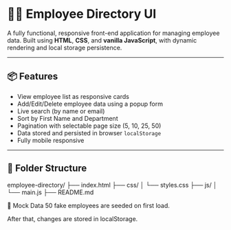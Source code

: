 # 🧑‍💼 Employee Directory UI

A fully functional, responsive front-end application for managing employee data. Built using **HTML**, **CSS**, and **vanilla JavaScript**, with dynamic rendering and local storage persistence.

---

## 📦 Features

- View employee list as responsive cards
- Add/Edit/Delete employee data using a popup form
- Live search (by name or email)
- Sort by First Name and Department
- Pagination with selectable page size (5, 10, 25, 50)
- Data stored and persisted in browser `localStorage`
- Fully mobile responsive

---

## 📁 Folder Structure

employee-directory/
├── index.html
├── css/
│ └── styles.css
├── js/
│ └── main.js
├── README.md



🧪 Mock Data
50 fake employees are seeded on first load.

After that, changes are stored in localStorage.

